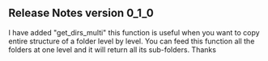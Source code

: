 ## Release Notes version 0_1_0
I have added "get_dirs_multi" this function is useful when you want to copy entire structure of a folder level by level. You can feed this function all the folders at one level and it will return all its sub-folders.
Thanks